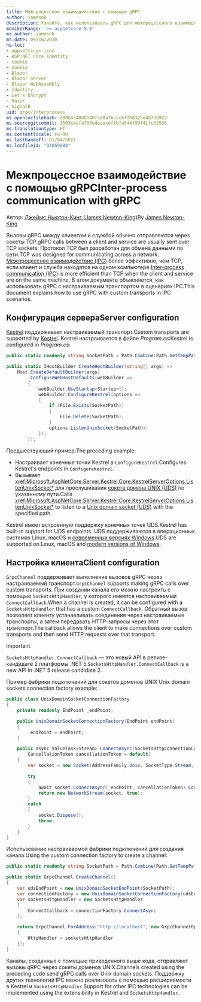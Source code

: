 ```yaml
---
title: Межпроцессное взаимодействие с помощью gRPC
author: jamesnk
description: Узнайте, как использовать gRPC для межпроцессного взаимодействия.
monikerRange: '>= aspnetcore-5.0'
ms.author: jamesnk
ms.date: 09/16/2020
no-loc:
- appsettings.json
- ASP.NET Core Identity
- cookie
- Cookie
- Blazor
- Blazor Server
- Blazor WebAssembly
- Identity
- Let's Encrypt
- Razor
- SignalR
uid: grpc/interprocess
ms.openlocfilehash: d806a340d8540fce8af6ccc6ff68325e4b733922
ms.sourcegitcommit: 3593c4efa707edeaaceffbfa544f99f41fc62535
ms.translationtype: HT
ms.contentlocale: ru-RU
ms.lasthandoff: 01/04/2021
ms.locfileid: "93059888"
---
```

# <a name="inter-process-communication-with-grpc"></a><span data-ttu-id="cf78e-103">Межпроцессное взаимодействие с помощью gRPC</span><span class="sxs-lookup"><span data-stu-id="cf78e-103">Inter-process communication with gRPC</span></span>

<span data-ttu-id="cf78e-104">Автор: [Джеймс Ньютон-Кинг (James Newton-King)](https://twitter.com/jamesnk)</span><span class="sxs-lookup"><span data-stu-id="cf78e-104">By [James Newton-King](https://twitter.com/jamesnk)</span></span>

<span data-ttu-id="cf78e-105">Вызовы gRPC между клиентом и службой обычно отправляются через сокеты TCP.</span><span class="sxs-lookup"><span data-stu-id="cf78e-105">gRPC calls between a client and service are usually sent over TCP sockets.</span></span> <span data-ttu-id="cf78e-106">Протокол TCP был разработан для обмена данными по сети.</span><span class="sxs-lookup"><span data-stu-id="cf78e-106">TCP was designed for communicating across a network.</span></span> <span data-ttu-id="cf78e-107">[Межпроцессное взаимодействие (IPC)](https://wikipedia.org/wiki/Inter-process_communication) более эффективно, чем TCP, если клиент и служба находятся на одном компьютере.</span><span class="sxs-lookup"><span data-stu-id="cf78e-107">[Inter-process communication (IPC)](https://wikipedia.org/wiki/Inter-process_communication) is more efficient than TCP when the client and service are on the same machine.</span></span> <span data-ttu-id="cf78e-108">В этом документе объясняется, как использовать gRPC с настраиваемым транспортом в сценариях IPC.</span><span class="sxs-lookup"><span data-stu-id="cf78e-108">This document explains how to use gRPC with custom transports in IPC scenarios.</span></span>

## <a name="server-configuration"></a><span data-ttu-id="cf78e-109">Конфигурация сервера</span><span class="sxs-lookup"><span data-stu-id="cf78e-109">Server configuration</span></span>

<span data-ttu-id="cf78e-110">[Kestrel](xref:fundamentals/servers/kestrel) поддерживает настраиваемый транспорт.</span><span class="sxs-lookup"><span data-stu-id="cf78e-110">Custom transports are supported by [Kestrel](xref:fundamentals/servers/kestrel).</span></span> <span data-ttu-id="cf78e-111">Kestrel настраивается в файле *Program.cs*:</span><span class="sxs-lookup"><span data-stu-id="cf78e-111">Kestrel is configured in *Program.cs*:</span></span>

```csharp
public static readonly string SocketPath = Path.Combine(Path.GetTempPath(), "socket.tmp");

public static IHostBuilder CreateHostBuilder(string[] args) =>
    Host.CreateDefaultBuilder(args)
        .ConfigureWebHostDefaults(webBuilder =>
        {
            webBuilder.UseStartup<Startup>();
            webBuilder.ConfigureKestrel(options =>
            {
                if (File.Exists(SocketPath))
                {
                    File.Delete(SocketPath);
                }
                options.ListenUnixSocket(SocketPath);
            });
        });
```

<span data-ttu-id="cf78e-112">Предшествующий пример:</span><span class="sxs-lookup"><span data-stu-id="cf78e-112">The preceding example:</span></span>

* <span data-ttu-id="cf78e-113">Настраивает конечные точки Kestrel в `ConfigureKestrel`.</span><span class="sxs-lookup"><span data-stu-id="cf78e-113">Configures Kestrel's endpoints in `ConfigureKestrel`.</span></span>
* <span data-ttu-id="cf78e-114">Вызывает <xref:Microsoft.AspNetCore.Server.Kestrel.Core.KestrelServerOptions.ListenUnixSocket*> для прослушивания [сокета домена UNIX (UDS)](https://wikipedia.org/wiki/Unix_domain_socket) по указанному пути.</span><span class="sxs-lookup"><span data-stu-id="cf78e-114">Calls <xref:Microsoft.AspNetCore.Server.Kestrel.Core.KestrelServerOptions.ListenUnixSocket*> to listen to a [Unix domain socket (UDS)](https://wikipedia.org/wiki/Unix_domain_socket) with the specified path.</span></span>

<span data-ttu-id="cf78e-115">Kestrel имеет встроенную поддержку конечных точек UDS.</span><span class="sxs-lookup"><span data-stu-id="cf78e-115">Kestrel has built-in support for UDS endpoints.</span></span> <span data-ttu-id="cf78e-116">UDS поддерживаются в операционных системах Linux, macOS и [современных версиях Windows](https://devblogs.microsoft.com/commandline/af_unix-comes-to-windows/).</span><span class="sxs-lookup"><span data-stu-id="cf78e-116">UDS are supported on Linux, macOS and [modern versions of Windows](https://devblogs.microsoft.com/commandline/af_unix-comes-to-windows/).</span></span>

## <a name="client-configuration"></a><span data-ttu-id="cf78e-117">Настройка клиента</span><span class="sxs-lookup"><span data-stu-id="cf78e-117">Client configuration</span></span>

<span data-ttu-id="cf78e-118">`GrpcChannel` поддерживает выполнение вызовов gRPC через настраиваемый транспорт.</span><span class="sxs-lookup"><span data-stu-id="cf78e-118">`GrpcChannel` supports making gRPC calls over custom transports.</span></span> <span data-ttu-id="cf78e-119">При создании канала его можно настроить с помощью `SocketsHttpHandler`, у которого имеется настраиваемый `ConnectCallback`.</span><span class="sxs-lookup"><span data-stu-id="cf78e-119">When a channel is created, it can be configured with a `SocketsHttpHandler` that has a custom `ConnectCallback`.</span></span> <span data-ttu-id="cf78e-120">Обратный вызов позволяет клиенту устанавливать соединения через настраиваемые транспорты, а затем передавать HTTP-запросы через этот транспорт.</span><span class="sxs-lookup"><span data-stu-id="cf78e-120">The callback allows the client to make connections over custom transports and then send HTTP requests over that transport.</span></span>

> [!IMPORTANT]
> <span data-ttu-id="cf78e-121">`SocketsHttpHandler.ConnectCallback` — это новый API в релизе-кандидате 2 платформы .NET 5.</span><span class="sxs-lookup"><span data-stu-id="cf78e-121">`SocketsHttpHandler.ConnectCallback` is a new API in .NET 5 release candidate 2.</span></span>

<span data-ttu-id="cf78e-122">Пример фабрики подключений для сокетов доменов UNIX:</span><span class="sxs-lookup"><span data-stu-id="cf78e-122">Unix domain sockets connection factory example:</span></span>

```csharp
public class UnixDomainSocketConnectionFactory
{
    private readonly EndPoint _endPoint;

    public UnixDomainSocketConnectionFactory(EndPoint endPoint)
    {
        _endPoint = endPoint;
    }

    public async ValueTask<Stream> ConnectAsync(SocketsHttpConnectionContext _,
        CancellationToken cancellationToken = default)
    {
        var socket = new Socket(AddressFamily.Unix, SocketType.Stream, ProtocolType.Unspecified);

        try
        {
            await socket.ConnectAsync(_endPoint, cancellationToken).ConfigureAwait(false);
            return new NetworkStream(socket, true);
        }
        catch
        {
            socket.Dispose();
            throw;
        }
    }
}
```

<span data-ttu-id="cf78e-123">Использование настраиваемой фабрики подключений для создания канала:</span><span class="sxs-lookup"><span data-stu-id="cf78e-123">Using the custom connection factory to create a channel:</span></span>

```csharp
public static readonly string SocketPath = Path.Combine(Path.GetTempPath(), "socket.tmp");

public static GrpcChannel CreateChannel()
{
    var udsEndPoint = new UnixDomainSocketEndPoint(SocketPath);
    var connectionFactory = new UnixDomainSocketConnectionFactory(udsEndPoint);
    var socketsHttpHandler = new SocketsHttpHandler
    {
        ConnectCallback = connectionFactory.ConnectAsync
    };

    return GrpcChannel.ForAddress("http://localhost", new GrpcChannelOptions
    {
        HttpHandler = socketsHttpHandler
    });
}
```

<span data-ttu-id="cf78e-124">Каналы, созданные с помощью приведенного выше кода, отправляют вызовы gRPC через сокеты доменов UNIX.</span><span class="sxs-lookup"><span data-stu-id="cf78e-124">Channels created using the preceding code send gRPC calls over Unix domain sockets.</span></span> <span data-ttu-id="cf78e-125">Поддержку других технологий IPC можно реализовать с помощью расширяемости в Kestrel и `SocketsHttpHandler`.</span><span class="sxs-lookup"><span data-stu-id="cf78e-125">Support for other IPC technologies can be implemented using the extensibility in Kestrel and `SocketsHttpHandler`.</span></span>
